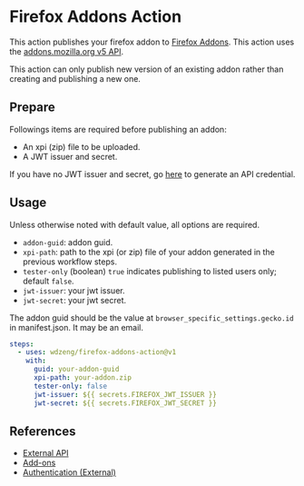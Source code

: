 # Firefox Addons Action

This action publishes your firefox addon to [Firefox Addons](https://addons.mozilla.org/). This action uses the [addons.mozilla.org v5 API](https://addons-server.readthedocs.io/en/latest/topics/api/index.html).

This action can only publish new version of an existing addon rather than creating and publishing a new one.

## Prepare

Followings items are required before publishing an addon:

- An xpi (zip) file to be uploaded.
- A JWT issuer and secret.

If you have no JWT issuer and secret, go [here](https://addons.mozilla.org/en-US/developers/addon/api/key/) to generate an API credential.

## Usage

Unless otherwise noted with default value, all options are required.

- `addon-guid`: addon guid.
- `xpi-path`: path to the xpi (or zip) file of your addon generated in the previous workflow steps.
- `tester-only` (boolean) `true` indicates publishing to listed users only; default `false`.
- `jwt-issuer`: your jwt issuer.
- `jwt-secret`: your jwt secret.

The addon guid should be the value at `browser_specific_settings.gecko.id` in manifest.json. It may be an email.

```yaml
steps:
  - uses: wdzeng/firefox-addons-action@v1
    with:
      guid: your-addon-guid
      xpi-path: your-addon.zip
      tester-only: false
      jwt-issuer: ${{ secrets.FIREFOX_JWT_ISSUER }}
      jwt-secret: ${{ secrets.FIREFOX_JWT_SECRET }}
```

## References

- [External API](https://addons-server.readthedocs.io/en/latest/topics/api/index.html)
- [Add-ons](https://addons-server.readthedocs.io/en/latest/topics/api/addons.html)
- [Authentication (External)](https://addons-server.readthedocs.io/en/latest/topics/api/auth.html#create-a-jwt-for-each-request)

